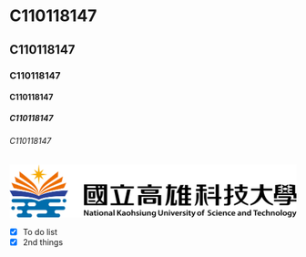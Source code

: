 # C110118147
## C110118147
### C110118147
#### C110118147
##### C110118147
###### C110118147

![NKUST](nkust.png)

- [X] To do list 
- [X] 2nd things
